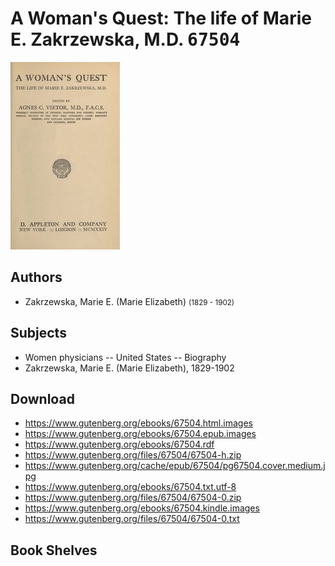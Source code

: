 # A Woman's Quest: The life of Marie E. Zakrzewska, M.D. <kbd>67504</kbd>

![](./cover.medium.jpg "")

## Authors


 - Zakrzewska, Marie E. (Marie Elizabeth) <small>(1829 - 1902)</small>

## Subjects


 - Women physicians -- United States -- Biography
 - Zakrzewska, Marie E. (Marie Elizabeth), 1829-1902

## Download


 - https://www.gutenberg.org/ebooks/67504.html.images
 - https://www.gutenberg.org/ebooks/67504.epub.images
 - https://www.gutenberg.org/ebooks/67504.rdf
 - https://www.gutenberg.org/files/67504/67504-h.zip
 - https://www.gutenberg.org/cache/epub/67504/pg67504.cover.medium.jpg
 - https://www.gutenberg.org/ebooks/67504.txt.utf-8
 - https://www.gutenberg.org/files/67504/67504-0.zip
 - https://www.gutenberg.org/ebooks/67504.kindle.images
 - https://www.gutenberg.org/files/67504/67504-0.txt

## Book Shelves


